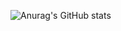 ![Anurag's GitHub stats](https://github-readme-stats.vercel.app/api?username=anuraghazra&theme=dark&count_private=true&show_icons=true)
